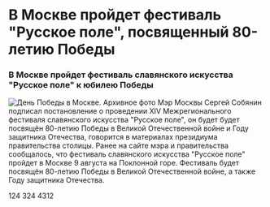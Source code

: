 # В Москве пройдет фестиваль "Русское поле", посвященный 80-летию Победы
### В Москве пройдет фестиваль славянского искусства "Русское поле" к юбилею Победы
![]( https://cdnn21.img.ria.ru/images/07e7/05/09/1870572853_0:93:3417:2015_1280x0_80_0_0_57539db303de745dfab20e7fb9aa4e10.jpg "День Победы в Москве. Архивное фото")
 Мэр Москвы Сергей Собянин подписал постановление о проведении XIV Межрегионального фестиваля славянского искусства "Русское поле", он будет будет посвящён 80-летию Победы в Великой Отечественной войне и Году защитника Отечества, говорится в материалах президиума правительства столицы.
Ранее на сайте мэра и правительства сообщалось, что фестиваль славянского искусства "Русское поле" пройдет в Москве 9 августа на Поклонной горе. 
Фестиваль будет посвящён 80-летию Победы в Великой Отечественной войне, а также Году защитника Отечества. 

124
324
4312
